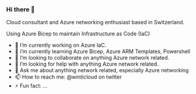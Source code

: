 ### Hi there 👋

<!--
**winticloud/winticloud** is a ✨ _special_ ✨ repository because its `README.md` (this file) appears on your GitHub profile.
-->
Cloud consultant and Azure networking enthusiast based in Switzerland.

Using Azure Bicep to maintain Infrastructure as Code (IaC)


- 🔭 I’m currently working on Azure IaC.
- 🌱 I’m currently learning Azure Bicep, Azure ARM Templates, Powershell
- 👯 I’m looking to collaborate on anything Azure network related.
- 🤔 I’m looking for help with anything Azure network related.
- 💬 Ask me about anything network related, especially Azure networking
- 📫 How to reach me: @winticloud on twitter
- ⚡ Fun fact: ...
